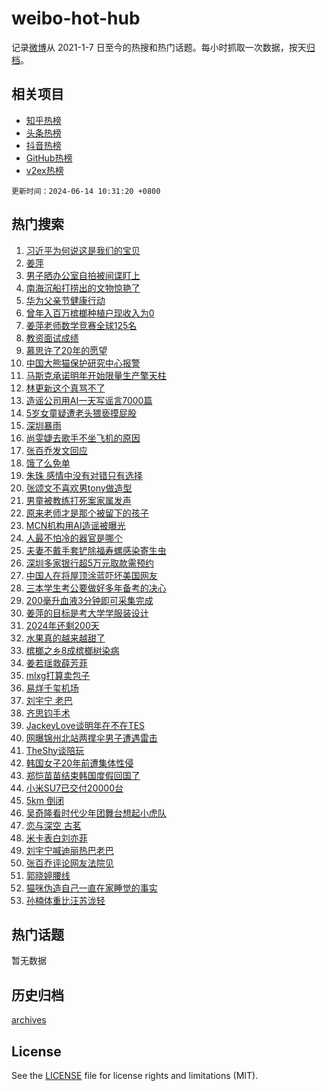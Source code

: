 # weibo-hot-hub

记录[微博](https://www.weibo.com)从 2021-1-7 日至今的热搜和热门话题。每小时抓取一次数据，按天[归档](archives)。

## 相关项目

- [知乎热榜](https://github.com/lonnyzhang423/zhihu-hot-hub)
- [头条热榜](https://github.com/lonnyzhang423/toutiao-hot-hub)
- [抖音热榜](https://github.com/lonnyzhang423/douyin-hot-hub)
- [GitHub热榜](https://github.com/lonnyzhang423/github-hot-hub)
- [v2ex热榜](https://github.com/lonnyzhang423/v2ex-hot-hub)


`更新时间：2024-06-14 10:31:20 +0800`

## 热门搜索

1. [习近平为何说这是我们的宝贝](https://m.weibo.cn/search?containerid=100103type%3D1%26t%3D10%26q%3D%23%E4%B9%A0%E8%BF%91%E5%B9%B3%E4%B8%BA%E4%BD%95%E8%AF%B4%E8%BF%99%E6%98%AF%E6%88%91%E4%BB%AC%E7%9A%84%E5%AE%9D%E8%B4%9D%23&stream_entry_id=51&isnewpage=1&extparam=seat%3D1%26filter_type%3Drealtimehot%26stream_entry_id%3D51%26c_type%3D51%26pos%3D0%26cate%3D10103%26q%3D%2523%25E4%25B9%25A0%25E8%25BF%2591%25E5%25B9%25B3%25E4%25B8%25BA%25E4%25BD%2595%25E8%25AF%25B4%25E8%25BF%2599%25E6%2598%25AF%25E6%2588%2591%25E4%25BB%25AC%25E7%259A%2584%25E5%25AE%259D%25E8%25B4%259D%2523%26dgr%3D0%26display_time%3D1718332279%26pre_seqid%3D1718332279511022816159)
1. [姜萍](https://m.weibo.cn/search?containerid=100103type%3D1%26t%3D10%26q%3D%E5%A7%9C%E8%90%8D&stream_entry_id=31&isnewpage=1&extparam=seat%3D1%26realpos%3D1%26lcate%3D5001%26c_type%3D31%26cate%3D5001%26q%3D%25E5%25A7%259C%25E8%2590%258D%26dgr%3D0%26stream_entry_id%3D31%26flag%3D16%26band_rank%3D1%26filter_type%3Drealtimehot%26pos%3D0%26display_time%3D1718332279%26pre_seqid%3D1718332279511022816159)
1. [男子晒办公室自拍被间谍盯上](https://m.weibo.cn/search?containerid=100103type%3D1%26t%3D10%26q%3D%23%E7%94%B7%E5%AD%90%E6%99%92%E5%8A%9E%E5%85%AC%E5%AE%A4%E8%87%AA%E6%8B%8D%E8%A2%AB%E9%97%B4%E8%B0%8D%E7%9B%AF%E4%B8%8A%23&stream_entry_id=31&isnewpage=1&extparam=seat%3D1%26realpos%3D2%26lcate%3D5001%26c_type%3D31%26cate%3D5001%26q%3D%2523%25E7%2594%25B7%25E5%25AD%2590%25E6%2599%2592%25E5%258A%259E%25E5%2585%25AC%25E5%25AE%25A4%25E8%2587%25AA%25E6%258B%258D%25E8%25A2%25AB%25E9%2597%25B4%25E8%25B0%258D%25E7%259B%25AF%25E4%25B8%258A%2523%26dgr%3D0%26stream_entry_id%3D31%26flag%3D2%26band_rank%3D2%26filter_type%3Drealtimehot%26pos%3D1%26display_time%3D1718332279%26pre_seqid%3D1718332279511022816159)
1. [南海沉船打捞出的文物惊艳了](https://m.weibo.cn/search?containerid=100103type%3D1%26t%3D10%26q%3D%23%E5%8D%97%E6%B5%B7%E6%B2%89%E8%88%B9%E6%89%93%E6%8D%9E%E5%87%BA%E7%9A%84%E6%96%87%E7%89%A9%E6%83%8A%E8%89%B3%E4%BA%86%23&stream_entry_id=31&isnewpage=1&extparam=seat%3D1%26realpos%3D3%26lcate%3D5001%26c_type%3D31%26cate%3D5001%26q%3D%2523%25E5%258D%2597%25E6%25B5%25B7%25E6%25B2%2589%25E8%2588%25B9%25E6%2589%2593%25E6%258D%259E%25E5%2587%25BA%25E7%259A%2584%25E6%2596%2587%25E7%2589%25A9%25E6%2583%258A%25E8%2589%25B3%25E4%25BA%2586%2523%26dgr%3D0%26stream_entry_id%3D31%26flag%3D0%26band_rank%3D3%26filter_type%3Drealtimehot%26pos%3D2%26display_time%3D1718332279%26pre_seqid%3D1718332279511022816159)
1. [华为父亲节健康行动](https://m.weibo.cn/search?containerid=100103type%3D1%26t%3D10%26q%3D%23%E5%8D%8E%E4%B8%BA%E7%88%B6%E4%BA%B2%E8%8A%82%E5%81%A5%E5%BA%B7%E8%A1%8C%E5%8A%A8%23&stream_entry_id=31&isnewpage=1&extparam=seat%3D1%26filter_type%3Drealtimehot%26lcate%3D5001%26c_type%3D31%26topic_ad%3D1%26cate%3D5001%26q%3D%2523%25E5%258D%258E%25E4%25B8%25BA%25E7%2588%25B6%25E4%25BA%25B2%25E8%258A%2582%25E5%2581%25A5%25E5%25BA%25B7%25E8%25A1%258C%25E5%258A%25A8%2523%26dgr%3D0%26is_ad_pos%3D1%26adid%3D241663%26band_rank%3D4%26stream_entry_id%3D31%26pos%3D3%26display_time%3D1718332279%26pre_seqid%3D1718332279511022816159)
1. [曾年入百万槟榔种植户现收入为0](https://m.weibo.cn/search?containerid=100103type%3D1%26t%3D10%26q%3D%23%E6%9B%BE%E5%B9%B4%E5%85%A5%E7%99%BE%E4%B8%87%E6%A7%9F%E6%A6%94%E7%A7%8D%E6%A4%8D%E6%88%B7%E7%8E%B0%E6%94%B6%E5%85%A5%E4%B8%BA0%23&stream_entry_id=31&isnewpage=1&extparam=seat%3D1%26realpos%3D4%26lcate%3D5001%26c_type%3D31%26cate%3D5001%26q%3D%2523%25E6%259B%25BE%25E5%25B9%25B4%25E5%2585%25A5%25E7%2599%25BE%25E4%25B8%2587%25E6%25A7%259F%25E6%25A6%2594%25E7%25A7%258D%25E6%25A4%258D%25E6%2588%25B7%25E7%258E%25B0%25E6%2594%25B6%25E5%2585%25A5%25E4%25B8%25BA0%2523%26dgr%3D0%26stream_entry_id%3D31%26flag%3D1%26band_rank%3D4%26filter_type%3Drealtimehot%26pos%3D4%26display_time%3D1718332279%26pre_seqid%3D1718332279511022816159)
1. [姜萍老师数学竞赛全球125名](https://m.weibo.cn/search?containerid=100103type%3D1%26t%3D10%26q%3D%23%E5%A7%9C%E8%90%8D%E8%80%81%E5%B8%88%E6%95%B0%E5%AD%A6%E7%AB%9E%E8%B5%9B%E5%85%A8%E7%90%83125%E5%90%8D%23&stream_entry_id=31&isnewpage=1&extparam=seat%3D1%26realpos%3D5%26lcate%3D5001%26c_type%3D31%26cate%3D5001%26q%3D%2523%25E5%25A7%259C%25E8%2590%258D%25E8%2580%2581%25E5%25B8%2588%25E6%2595%25B0%25E5%25AD%25A6%25E7%25AB%259E%25E8%25B5%259B%25E5%2585%25A8%25E7%2590%2583125%25E5%2590%258D%2523%26dgr%3D0%26stream_entry_id%3D31%26flag%3D1%26band_rank%3D5%26filter_type%3Drealtimehot%26pos%3D5%26display_time%3D1718332279%26pre_seqid%3D1718332279511022816159)
1. [教资面试成绩](https://m.weibo.cn/search?containerid=100103type%3D1%26t%3D10%26q%3D%E6%95%99%E8%B5%84%E9%9D%A2%E8%AF%95%E6%88%90%E7%BB%A9&stream_entry_id=31&isnewpage=1&extparam=seat%3D1%26realpos%3D6%26lcate%3D5001%26c_type%3D31%26cate%3D5001%26q%3D%25E6%2595%2599%25E8%25B5%2584%25E9%259D%25A2%25E8%25AF%2595%25E6%2588%2590%25E7%25BB%25A9%26dgr%3D0%26stream_entry_id%3D31%26flag%3D1%26band_rank%3D6%26filter_type%3Drealtimehot%26pos%3D6%26display_time%3D1718332279%26pre_seqid%3D1718332279511022816159)
1. [慕思许了20年的愿望](https://m.weibo.cn/search?containerid=100103type%3D1%26t%3D10%26q%3D%23%E6%85%95%E6%80%9D%E8%AE%B8%E4%BA%8620%E5%B9%B4%E7%9A%84%E6%84%BF%E6%9C%9B%23&stream_entry_id=31&isnewpage=1&extparam=seat%3D1%26filter_type%3Drealtimehot%26lcate%3D5001%26c_type%3D31%26topic_ad%3D1%26cate%3D5001%26q%3D%2523%25E6%2585%2595%25E6%2580%259D%25E8%25AE%25B8%25E4%25BA%258620%25E5%25B9%25B4%25E7%259A%2584%25E6%2584%25BF%25E6%259C%259B%2523%26dgr%3D0%26is_ad_pos%3D1%26adid%3D241517%26band_rank%3D7%26stream_entry_id%3D31%26pos%3D7%26display_time%3D1718332279%26pre_seqid%3D1718332279511022816159)
1. [中国大熊猫保护研究中心报警](https://m.weibo.cn/search?containerid=100103type%3D1%26t%3D10%26q%3D%23%E4%B8%AD%E5%9B%BD%E5%A4%A7%E7%86%8A%E7%8C%AB%E4%BF%9D%E6%8A%A4%E7%A0%94%E7%A9%B6%E4%B8%AD%E5%BF%83%E6%8A%A5%E8%AD%A6%23&stream_entry_id=31&isnewpage=1&extparam=seat%3D1%26realpos%3D7%26lcate%3D5001%26c_type%3D31%26cate%3D5001%26q%3D%2523%25E4%25B8%25AD%25E5%259B%25BD%25E5%25A4%25A7%25E7%2586%258A%25E7%258C%25AB%25E4%25BF%259D%25E6%258A%25A4%25E7%25A0%2594%25E7%25A9%25B6%25E4%25B8%25AD%25E5%25BF%2583%25E6%258A%25A5%25E8%25AD%25A6%2523%26dgr%3D0%26stream_entry_id%3D31%26flag%3D1%26band_rank%3D7%26filter_type%3Drealtimehot%26pos%3D8%26display_time%3D1718332279%26pre_seqid%3D1718332279511022816159)
1. [马斯克承诺明年开始限量生产擎天柱](https://m.weibo.cn/search?containerid=100103type%3D1%26t%3D10%26q%3D%23%E9%A9%AC%E6%96%AF%E5%85%8B%E6%89%BF%E8%AF%BA%E6%98%8E%E5%B9%B4%E5%BC%80%E5%A7%8B%E9%99%90%E9%87%8F%E7%94%9F%E4%BA%A7%E6%93%8E%E5%A4%A9%E6%9F%B1%23&stream_entry_id=31&isnewpage=1&extparam=seat%3D1%26realpos%3D8%26lcate%3D5001%26c_type%3D31%26cate%3D5001%26q%3D%2523%25E9%25A9%25AC%25E6%2596%25AF%25E5%2585%258B%25E6%2589%25BF%25E8%25AF%25BA%25E6%2598%258E%25E5%25B9%25B4%25E5%25BC%2580%25E5%25A7%258B%25E9%2599%2590%25E9%2587%258F%25E7%2594%259F%25E4%25BA%25A7%25E6%2593%258E%25E5%25A4%25A9%25E6%259F%25B1%2523%26dgr%3D0%26stream_entry_id%3D31%26flag%3D0%26band_rank%3D8%26filter_type%3Drealtimehot%26pos%3D9%26display_time%3D1718332279%26pre_seqid%3D1718332279511022816159)
1. [林更新这个真骂不了](https://m.weibo.cn/search?containerid=100103type%3D1%26t%3D10%26q%3D%23%E6%9E%97%E6%9B%B4%E6%96%B0%E8%BF%99%E4%B8%AA%E7%9C%9F%E9%AA%82%E4%B8%8D%E4%BA%86%23&stream_entry_id=31&isnewpage=1&extparam=seat%3D1%26realpos%3D9%26lcate%3D5001%26c_type%3D31%26cate%3D5001%26q%3D%2523%25E6%259E%2597%25E6%259B%25B4%25E6%2596%25B0%25E8%25BF%2599%25E4%25B8%25AA%25E7%259C%259F%25E9%25AA%2582%25E4%25B8%258D%25E4%25BA%2586%2523%26dgr%3D0%26stream_entry_id%3D31%26flag%3D2%26band_rank%3D9%26filter_type%3Drealtimehot%26pos%3D10%26display_time%3D1718332279%26pre_seqid%3D1718332279511022816159)
1. [造谣公司用AI一天写谣言7000篇](https://m.weibo.cn/search?containerid=100103type%3D1%26t%3D10%26q%3D%23%E9%80%A0%E8%B0%A3%E5%85%AC%E5%8F%B8%E7%94%A8AI%E4%B8%80%E5%A4%A9%E5%86%99%E8%B0%A3%E8%A8%807000%E7%AF%87%23&stream_entry_id=31&isnewpage=1&extparam=seat%3D1%26realpos%3D10%26lcate%3D5001%26c_type%3D31%26cate%3D5001%26q%3D%2523%25E9%2580%25A0%25E8%25B0%25A3%25E5%2585%25AC%25E5%258F%25B8%25E7%2594%25A8AI%25E4%25B8%2580%25E5%25A4%25A9%25E5%2586%2599%25E8%25B0%25A3%25E8%25A8%25807000%25E7%25AF%2587%2523%26dgr%3D0%26stream_entry_id%3D31%26flag%3D1%26band_rank%3D10%26filter_type%3Drealtimehot%26pos%3D11%26display_time%3D1718332279%26pre_seqid%3D1718332279511022816159)
1. [5岁女童疑遭老头猥亵摸屁股](https://m.weibo.cn/search?containerid=100103type%3D1%26t%3D10%26q%3D%235%E5%B2%81%E5%A5%B3%E7%AB%A5%E7%96%91%E9%81%AD%E8%80%81%E5%A4%B4%E7%8C%A5%E4%BA%B5%E6%91%B8%E5%B1%81%E8%82%A1%23&stream_entry_id=31&isnewpage=1&extparam=seat%3D1%26realpos%3D11%26lcate%3D5001%26c_type%3D31%26cate%3D5001%26q%3D%25235%25E5%25B2%2581%25E5%25A5%25B3%25E7%25AB%25A5%25E7%2596%2591%25E9%2581%25AD%25E8%2580%2581%25E5%25A4%25B4%25E7%258C%25A5%25E4%25BA%25B5%25E6%2591%25B8%25E5%25B1%2581%25E8%2582%25A1%2523%26dgr%3D0%26stream_entry_id%3D31%26flag%3D1%26band_rank%3D11%26filter_type%3Drealtimehot%26pos%3D12%26display_time%3D1718332279%26pre_seqid%3D1718332279511022816159)
1. [深圳暴雨](https://m.weibo.cn/search?containerid=100103type%3D1%26t%3D10%26q%3D%23%E6%B7%B1%E5%9C%B3%E6%9A%B4%E9%9B%A8%23&stream_entry_id=31&isnewpage=1&extparam=seat%3D1%26realpos%3D12%26lcate%3D5001%26c_type%3D31%26cate%3D5001%26q%3D%2523%25E6%25B7%25B1%25E5%259C%25B3%25E6%259A%25B4%25E9%259B%25A8%2523%26dgr%3D0%26stream_entry_id%3D31%26flag%3D1%26band_rank%3D12%26filter_type%3Drealtimehot%26pos%3D13%26display_time%3D1718332279%26pre_seqid%3D1718332279511022816159)
1. [尚雯婕去歌手不坐飞机的原因](https://m.weibo.cn/search?containerid=100103type%3D1%26t%3D10%26q%3D%23%E5%B0%9A%E9%9B%AF%E5%A9%95%E5%8E%BB%E6%AD%8C%E6%89%8B%E4%B8%8D%E5%9D%90%E9%A3%9E%E6%9C%BA%E7%9A%84%E5%8E%9F%E5%9B%A0%23&stream_entry_id=31&isnewpage=1&extparam=seat%3D1%26realpos%3D13%26lcate%3D5001%26c_type%3D31%26cate%3D5001%26q%3D%2523%25E5%25B0%259A%25E9%259B%25AF%25E5%25A9%2595%25E5%258E%25BB%25E6%25AD%258C%25E6%2589%258B%25E4%25B8%258D%25E5%259D%2590%25E9%25A3%259E%25E6%259C%25BA%25E7%259A%2584%25E5%258E%259F%25E5%259B%25A0%2523%26dgr%3D0%26stream_entry_id%3D31%26flag%3D2%26band_rank%3D13%26filter_type%3Drealtimehot%26pos%3D14%26display_time%3D1718332279%26pre_seqid%3D1718332279511022816159)
1. [张百乔发文回应](https://m.weibo.cn/search?containerid=100103type%3D1%26t%3D10%26q%3D%23%E5%BC%A0%E7%99%BE%E4%B9%94%E5%8F%91%E6%96%87%E5%9B%9E%E5%BA%94%23&stream_entry_id=31&isnewpage=1&extparam=seat%3D1%26realpos%3D14%26lcate%3D5001%26c_type%3D31%26cate%3D5001%26q%3D%2523%25E5%25BC%25A0%25E7%2599%25BE%25E4%25B9%2594%25E5%258F%2591%25E6%2596%2587%25E5%259B%259E%25E5%25BA%2594%2523%26dgr%3D0%26stream_entry_id%3D31%26flag%3D1%26band_rank%3D14%26filter_type%3Drealtimehot%26pos%3D15%26display_time%3D1718332279%26pre_seqid%3D1718332279511022816159)
1. [饿了么免单](https://m.weibo.cn/search?containerid=100103type%3D1%26t%3D10%26q%3D%E9%A5%BF%E4%BA%86%E4%B9%88%E5%85%8D%E5%8D%95&stream_entry_id=31&isnewpage=1&extparam=seat%3D1%26realpos%3D15%26lcate%3D5001%26c_type%3D31%26cate%3D5001%26q%3D%25E9%25A5%25BF%25E4%25BA%2586%25E4%25B9%2588%25E5%2585%258D%25E5%258D%2595%26dgr%3D0%26stream_entry_id%3D31%26flag%3D1%26band_rank%3D15%26filter_type%3Drealtimehot%26pos%3D16%26display_time%3D1718332279%26pre_seqid%3D1718332279511022816159)
1. [朱珠 感情中没有对错只有选择](https://m.weibo.cn/search?containerid=100103type%3D1%26t%3D10%26q%3D%E6%9C%B1%E7%8F%A0+%E6%84%9F%E6%83%85%E4%B8%AD%E6%B2%A1%E6%9C%89%E5%AF%B9%E9%94%99%E5%8F%AA%E6%9C%89%E9%80%89%E6%8B%A9&stream_entry_id=31&isnewpage=1&extparam=seat%3D1%26realpos%3D16%26lcate%3D5001%26c_type%3D31%26cate%3D5001%26q%3D%25E6%259C%25B1%25E7%258F%25A0%2520%25E6%2584%259F%25E6%2583%2585%25E4%25B8%25AD%25E6%25B2%25A1%25E6%259C%2589%25E5%25AF%25B9%25E9%2594%2599%25E5%258F%25AA%25E6%259C%2589%25E9%2580%2589%25E6%258B%25A9%26dgr%3D0%26stream_entry_id%3D31%26flag%3D1%26band_rank%3D16%26filter_type%3Drealtimehot%26pos%3D17%26display_time%3D1718332279%26pre_seqid%3D1718332279511022816159)
1. [张颂文不喜欢男tony做造型](https://m.weibo.cn/search?containerid=100103type%3D1%26t%3D10%26q%3D%E5%BC%A0%E9%A2%82%E6%96%87%E4%B8%8D%E5%96%9C%E6%AC%A2%E7%94%B7tony%E5%81%9A%E9%80%A0%E5%9E%8B&stream_entry_id=31&isnewpage=1&extparam=seat%3D1%26realpos%3D17%26lcate%3D5001%26c_type%3D31%26cate%3D5001%26q%3D%25E5%25BC%25A0%25E9%25A2%2582%25E6%2596%2587%25E4%25B8%258D%25E5%2596%259C%25E6%25AC%25A2%25E7%2594%25B7tony%25E5%2581%259A%25E9%2580%25A0%25E5%259E%258B%26dgr%3D0%26stream_entry_id%3D31%26flag%3D1%26band_rank%3D17%26filter_type%3Drealtimehot%26pos%3D18%26display_time%3D1718332279%26pre_seqid%3D1718332279511022816159)
1. [男童被教练打死案家属发声](https://m.weibo.cn/search?containerid=100103type%3D1%26t%3D10%26q%3D%23%E7%94%B7%E7%AB%A5%E8%A2%AB%E6%95%99%E7%BB%83%E6%89%93%E6%AD%BB%E6%A1%88%E5%AE%B6%E5%B1%9E%E5%8F%91%E5%A3%B0%23&stream_entry_id=31&isnewpage=1&extparam=seat%3D1%26realpos%3D18%26lcate%3D5001%26c_type%3D31%26cate%3D5001%26q%3D%2523%25E7%2594%25B7%25E7%25AB%25A5%25E8%25A2%25AB%25E6%2595%2599%25E7%25BB%2583%25E6%2589%2593%25E6%25AD%25BB%25E6%25A1%2588%25E5%25AE%25B6%25E5%25B1%259E%25E5%258F%2591%25E5%25A3%25B0%2523%26dgr%3D0%26stream_entry_id%3D31%26flag%3D0%26band_rank%3D18%26filter_type%3Drealtimehot%26pos%3D19%26display_time%3D1718332279%26pre_seqid%3D1718332279511022816159)
1. [原来老师才是那个被留下的孩子](https://m.weibo.cn/search?containerid=100103type%3D1%26t%3D10%26q%3D%23%E5%8E%9F%E6%9D%A5%E8%80%81%E5%B8%88%E6%89%8D%E6%98%AF%E9%82%A3%E4%B8%AA%E8%A2%AB%E7%95%99%E4%B8%8B%E7%9A%84%E5%AD%A9%E5%AD%90%23&stream_entry_id=31&isnewpage=1&extparam=seat%3D1%26realpos%3D19%26lcate%3D5001%26c_type%3D31%26cate%3D5001%26q%3D%2523%25E5%258E%259F%25E6%259D%25A5%25E8%2580%2581%25E5%25B8%2588%25E6%2589%258D%25E6%2598%25AF%25E9%2582%25A3%25E4%25B8%25AA%25E8%25A2%25AB%25E7%2595%2599%25E4%25B8%258B%25E7%259A%2584%25E5%25AD%25A9%25E5%25AD%2590%2523%26dgr%3D0%26stream_entry_id%3D31%26flag%3D32768%26band_rank%3D19%26filter_type%3Drealtimehot%26pos%3D20%26display_time%3D1718332279%26pre_seqid%3D1718332279511022816159)
1. [MCN机构用AI造谣被曝光](https://m.weibo.cn/search?containerid=100103type%3D1%26t%3D10%26q%3D%23MCN%E6%9C%BA%E6%9E%84%E7%94%A8AI%E9%80%A0%E8%B0%A3%E8%A2%AB%E6%9B%9D%E5%85%89%23&stream_entry_id=31&isnewpage=1&extparam=seat%3D1%26realpos%3D20%26lcate%3D5001%26c_type%3D31%26cate%3D5001%26q%3D%2523MCN%25E6%259C%25BA%25E6%259E%2584%25E7%2594%25A8AI%25E9%2580%25A0%25E8%25B0%25A3%25E8%25A2%25AB%25E6%259B%259D%25E5%2585%2589%2523%26dgr%3D0%26stream_entry_id%3D31%26flag%3D1%26band_rank%3D20%26filter_type%3Drealtimehot%26pos%3D21%26display_time%3D1718332279%26pre_seqid%3D1718332279511022816159)
1. [人最不怕冷的器官是哪个](https://m.weibo.cn/search?containerid=100103type%3D1%26t%3D10%26q%3D%23%E4%BA%BA%E6%9C%80%E4%B8%8D%E6%80%95%E5%86%B7%E7%9A%84%E5%99%A8%E5%AE%98%E6%98%AF%E5%93%AA%E4%B8%AA%23&stream_entry_id=31&isnewpage=1&extparam=seat%3D1%26realpos%3D21%26lcate%3D5001%26c_type%3D31%26cate%3D5001%26q%3D%2523%25E4%25BA%25BA%25E6%259C%2580%25E4%25B8%258D%25E6%2580%2595%25E5%2586%25B7%25E7%259A%2584%25E5%2599%25A8%25E5%25AE%2598%25E6%2598%25AF%25E5%2593%25AA%25E4%25B8%25AA%2523%26dgr%3D0%26stream_entry_id%3D31%26flag%3D1%26band_rank%3D21%26filter_type%3Drealtimehot%26pos%3D22%26display_time%3D1718332279%26pre_seqid%3D1718332279511022816159)
1. [夫妻不戴手套铲除福寿螺感染寄生虫](https://m.weibo.cn/search?containerid=100103type%3D1%26t%3D10%26q%3D%23%E5%A4%AB%E5%A6%BB%E4%B8%8D%E6%88%B4%E6%89%8B%E5%A5%97%E9%93%B2%E9%99%A4%E7%A6%8F%E5%AF%BF%E8%9E%BA%E6%84%9F%E6%9F%93%E5%AF%84%E7%94%9F%E8%99%AB%23&stream_entry_id=31&isnewpage=1&extparam=seat%3D1%26realpos%3D22%26lcate%3D5001%26c_type%3D31%26cate%3D5001%26q%3D%2523%25E5%25A4%25AB%25E5%25A6%25BB%25E4%25B8%258D%25E6%2588%25B4%25E6%2589%258B%25E5%25A5%2597%25E9%2593%25B2%25E9%2599%25A4%25E7%25A6%258F%25E5%25AF%25BF%25E8%259E%25BA%25E6%2584%259F%25E6%259F%2593%25E5%25AF%2584%25E7%2594%259F%25E8%2599%25AB%2523%26dgr%3D0%26stream_entry_id%3D31%26flag%3D0%26band_rank%3D22%26filter_type%3Drealtimehot%26pos%3D23%26display_time%3D1718332279%26pre_seqid%3D1718332279511022816159)
1. [深圳多家银行超5万元取款需预约](https://m.weibo.cn/search?containerid=100103type%3D1%26t%3D10%26q%3D%23%E6%B7%B1%E5%9C%B3%E5%A4%9A%E5%AE%B6%E9%93%B6%E8%A1%8C%E8%B6%855%E4%B8%87%E5%85%83%E5%8F%96%E6%AC%BE%E9%9C%80%E9%A2%84%E7%BA%A6%23&stream_entry_id=31&isnewpage=1&extparam=seat%3D1%26realpos%3D23%26lcate%3D5001%26c_type%3D31%26cate%3D5001%26q%3D%2523%25E6%25B7%25B1%25E5%259C%25B3%25E5%25A4%259A%25E5%25AE%25B6%25E9%2593%25B6%25E8%25A1%258C%25E8%25B6%25855%25E4%25B8%2587%25E5%2585%2583%25E5%258F%2596%25E6%25AC%25BE%25E9%259C%2580%25E9%25A2%2584%25E7%25BA%25A6%2523%26dgr%3D0%26stream_entry_id%3D31%26flag%3D0%26band_rank%3D23%26filter_type%3Drealtimehot%26pos%3D24%26display_time%3D1718332279%26pre_seqid%3D1718332279511022816159)
1. [中国人在将屋顶涂蓝吓坏美国网友](https://m.weibo.cn/search?containerid=100103type%3D1%26t%3D10%26q%3D%23%E4%B8%AD%E5%9B%BD%E4%BA%BA%E5%9C%A8%E5%B0%86%E5%B1%8B%E9%A1%B6%E6%B6%82%E8%93%9D%E5%90%93%E5%9D%8F%E7%BE%8E%E5%9B%BD%E7%BD%91%E5%8F%8B%23&stream_entry_id=31&isnewpage=1&extparam=seat%3D1%26realpos%3D24%26lcate%3D5001%26c_type%3D31%26cate%3D5001%26q%3D%2523%25E4%25B8%25AD%25E5%259B%25BD%25E4%25BA%25BA%25E5%259C%25A8%25E5%25B0%2586%25E5%25B1%258B%25E9%25A1%25B6%25E6%25B6%2582%25E8%2593%259D%25E5%2590%2593%25E5%259D%258F%25E7%25BE%258E%25E5%259B%25BD%25E7%25BD%2591%25E5%258F%258B%2523%26dgr%3D0%26stream_entry_id%3D31%26flag%3D0%26band_rank%3D24%26filter_type%3Drealtimehot%26pos%3D25%26display_time%3D1718332279%26pre_seqid%3D1718332279511022816159)
1. [三本学生考公要做好多年备考的决心](https://m.weibo.cn/search?containerid=100103type%3D1%26t%3D10%26q%3D%23%E4%B8%89%E6%9C%AC%E5%AD%A6%E7%94%9F%E8%80%83%E5%85%AC%E8%A6%81%E5%81%9A%E5%A5%BD%E5%A4%9A%E5%B9%B4%E5%A4%87%E8%80%83%E7%9A%84%E5%86%B3%E5%BF%83%23&stream_entry_id=31&isnewpage=1&extparam=seat%3D1%26realpos%3D25%26lcate%3D5001%26c_type%3D31%26cate%3D5001%26q%3D%2523%25E4%25B8%2589%25E6%259C%25AC%25E5%25AD%25A6%25E7%2594%259F%25E8%2580%2583%25E5%2585%25AC%25E8%25A6%2581%25E5%2581%259A%25E5%25A5%25BD%25E5%25A4%259A%25E5%25B9%25B4%25E5%25A4%2587%25E8%2580%2583%25E7%259A%2584%25E5%2586%25B3%25E5%25BF%2583%2523%26dgr%3D0%26stream_entry_id%3D31%26flag%3D0%26band_rank%3D25%26filter_type%3Drealtimehot%26pos%3D26%26display_time%3D1718332279%26pre_seqid%3D1718332279511022816159)
1. [200毫升血液3分钟即可采集完成](https://m.weibo.cn/search?containerid=100103type%3D1%26t%3D10%26q%3D%23200%E6%AF%AB%E5%8D%87%E8%A1%80%E6%B6%B23%E5%88%86%E9%92%9F%E5%8D%B3%E5%8F%AF%E9%87%87%E9%9B%86%E5%AE%8C%E6%88%90%23&stream_entry_id=31&isnewpage=1&extparam=seat%3D1%26realpos%3D26%26lcate%3D5001%26c_type%3D31%26cate%3D5001%26q%3D%2523200%25E6%25AF%25AB%25E5%258D%2587%25E8%25A1%2580%25E6%25B6%25B23%25E5%2588%2586%25E9%2592%259F%25E5%258D%25B3%25E5%258F%25AF%25E9%2587%2587%25E9%259B%2586%25E5%25AE%258C%25E6%2588%2590%2523%26dgr%3D0%26stream_entry_id%3D31%26flag%3D32768%26band_rank%3D26%26filter_type%3Drealtimehot%26pos%3D27%26display_time%3D1718332279%26pre_seqid%3D1718332279511022816159)
1. [姜萍的目标是考大学学服装设计](https://m.weibo.cn/search?containerid=100103type%3D1%26t%3D10%26q%3D%23%E5%A7%9C%E8%90%8D%E7%9A%84%E7%9B%AE%E6%A0%87%E6%98%AF%E8%80%83%E5%A4%A7%E5%AD%A6%E5%AD%A6%E6%9C%8D%E8%A3%85%E8%AE%BE%E8%AE%A1%23&stream_entry_id=31&isnewpage=1&extparam=seat%3D1%26realpos%3D27%26lcate%3D5001%26c_type%3D31%26cate%3D5001%26q%3D%2523%25E5%25A7%259C%25E8%2590%258D%25E7%259A%2584%25E7%259B%25AE%25E6%25A0%2587%25E6%2598%25AF%25E8%2580%2583%25E5%25A4%25A7%25E5%25AD%25A6%25E5%25AD%25A6%25E6%259C%258D%25E8%25A3%2585%25E8%25AE%25BE%25E8%25AE%25A1%2523%26dgr%3D0%26stream_entry_id%3D31%26flag%3D1%26band_rank%3D27%26filter_type%3Drealtimehot%26pos%3D28%26display_time%3D1718332279%26pre_seqid%3D1718332279511022816159)
1. [2024年还剩200天](https://m.weibo.cn/search?containerid=100103type%3D1%26t%3D10%26q%3D%232024%E5%B9%B4%E8%BF%98%E5%89%A9200%E5%A4%A9%23&stream_entry_id=31&isnewpage=1&extparam=seat%3D1%26realpos%3D28%26lcate%3D5001%26c_type%3D31%26cate%3D5001%26q%3D%25232024%25E5%25B9%25B4%25E8%25BF%2598%25E5%2589%25A9200%25E5%25A4%25A9%2523%26dgr%3D0%26stream_entry_id%3D31%26flag%3D0%26band_rank%3D28%26filter_type%3Drealtimehot%26pos%3D29%26display_time%3D1718332279%26pre_seqid%3D1718332279511022816159)
1. [水果真的越来越甜了](https://m.weibo.cn/search?containerid=100103type%3D1%26t%3D10%26q%3D%23%E6%B0%B4%E6%9E%9C%E7%9C%9F%E7%9A%84%E8%B6%8A%E6%9D%A5%E8%B6%8A%E7%94%9C%E4%BA%86%23&stream_entry_id=31&isnewpage=1&extparam=seat%3D1%26realpos%3D29%26lcate%3D5001%26c_type%3D31%26cate%3D5001%26q%3D%2523%25E6%25B0%25B4%25E6%259E%259C%25E7%259C%259F%25E7%259A%2584%25E8%25B6%258A%25E6%259D%25A5%25E8%25B6%258A%25E7%2594%259C%25E4%25BA%2586%2523%26dgr%3D0%26stream_entry_id%3D31%26flag%3D1%26band_rank%3D29%26filter_type%3Drealtimehot%26pos%3D30%26display_time%3D1718332279%26pre_seqid%3D1718332279511022816159)
1. [槟榔之乡8成槟榔树染病](https://m.weibo.cn/search?containerid=100103type%3D1%26t%3D10%26q%3D%23%E6%A7%9F%E6%A6%94%E4%B9%8B%E4%B9%A18%E6%88%90%E6%A7%9F%E6%A6%94%E6%A0%91%E6%9F%93%E7%97%85%23&stream_entry_id=31&isnewpage=1&extparam=seat%3D1%26realpos%3D30%26lcate%3D5001%26c_type%3D31%26cate%3D5001%26q%3D%2523%25E6%25A7%259F%25E6%25A6%2594%25E4%25B9%258B%25E4%25B9%25A18%25E6%2588%2590%25E6%25A7%259F%25E6%25A6%2594%25E6%25A0%2591%25E6%259F%2593%25E7%2597%2585%2523%26dgr%3D0%26stream_entry_id%3D31%26flag%3D1%26band_rank%3D30%26filter_type%3Drealtimehot%26pos%3D31%26display_time%3D1718332279%26pre_seqid%3D1718332279511022816159)
1. [姜若瑶救薛芳菲](https://m.weibo.cn/search?containerid=100103type%3D1%26t%3D10%26q%3D%23%E5%A7%9C%E8%8B%A5%E7%91%B6%E6%95%91%E8%96%9B%E8%8A%B3%E8%8F%B2%23&stream_entry_id=31&isnewpage=1&extparam=seat%3D1%26realpos%3D31%26lcate%3D5001%26c_type%3D31%26cate%3D5001%26q%3D%2523%25E5%25A7%259C%25E8%258B%25A5%25E7%2591%25B6%25E6%2595%2591%25E8%2596%259B%25E8%258A%25B3%25E8%258F%25B2%2523%26dgr%3D0%26stream_entry_id%3D31%26flag%3D0%26band_rank%3D31%26filter_type%3Drealtimehot%26pos%3D32%26display_time%3D1718332279%26pre_seqid%3D1718332279511022816159)
1. [mlxg打算卖包子](https://m.weibo.cn/search?containerid=100103type%3D1%26t%3D10%26q%3D%23mlxg%E6%89%93%E7%AE%97%E5%8D%96%E5%8C%85%E5%AD%90%23&stream_entry_id=31&isnewpage=1&extparam=seat%3D1%26realpos%3D32%26lcate%3D5001%26c_type%3D31%26cate%3D5001%26q%3D%2523mlxg%25E6%2589%2593%25E7%25AE%2597%25E5%258D%2596%25E5%258C%2585%25E5%25AD%2590%2523%26dgr%3D0%26stream_entry_id%3D31%26flag%3D1%26band_rank%3D32%26filter_type%3Drealtimehot%26pos%3D33%26display_time%3D1718332279%26pre_seqid%3D1718332279511022816159)
1. [易烊千玺机场](https://m.weibo.cn/search?containerid=100103type%3D1%26t%3D10%26q%3D%E6%98%93%E7%83%8A%E5%8D%83%E7%8E%BA%E6%9C%BA%E5%9C%BA&stream_entry_id=31&isnewpage=1&extparam=seat%3D1%26realpos%3D33%26lcate%3D5001%26c_type%3D31%26cate%3D5001%26q%3D%25E6%2598%2593%25E7%2583%258A%25E5%258D%2583%25E7%258E%25BA%25E6%259C%25BA%25E5%259C%25BA%26dgr%3D0%26stream_entry_id%3D31%26flag%3D0%26band_rank%3D33%26filter_type%3Drealtimehot%26pos%3D34%26display_time%3D1718332279%26pre_seqid%3D1718332279511022816159)
1. [刘宇宁 老巴](https://m.weibo.cn/search?containerid=100103type%3D1%26t%3D10%26q%3D%E5%88%98%E5%AE%87%E5%AE%81+%E8%80%81%E5%B7%B4&stream_entry_id=31&isnewpage=1&extparam=seat%3D1%26realpos%3D34%26lcate%3D5001%26c_type%3D31%26cate%3D5001%26q%3D%25E5%2588%2598%25E5%25AE%2587%25E5%25AE%2581%2520%25E8%2580%2581%25E5%25B7%25B4%26dgr%3D0%26stream_entry_id%3D31%26flag%3D0%26band_rank%3D34%26filter_type%3Drealtimehot%26pos%3D35%26display_time%3D1718332279%26pre_seqid%3D1718332279511022816159)
1. [齐思钧手术](https://m.weibo.cn/search?containerid=100103type%3D1%26t%3D10%26q%3D%E9%BD%90%E6%80%9D%E9%92%A7%E6%89%8B%E6%9C%AF&stream_entry_id=31&isnewpage=1&extparam=seat%3D1%26realpos%3D35%26lcate%3D5001%26c_type%3D31%26cate%3D5001%26q%3D%25E9%25BD%2590%25E6%2580%259D%25E9%2592%25A7%25E6%2589%258B%25E6%259C%25AF%26dgr%3D0%26stream_entry_id%3D31%26flag%3D0%26band_rank%3D35%26filter_type%3Drealtimehot%26pos%3D36%26display_time%3D1718332279%26pre_seqid%3D1718332279511022816159)
1. [JackeyLove谈明年在不在TES](https://m.weibo.cn/search?containerid=100103type%3D1%26t%3D10%26q%3D%23JackeyLove%E8%B0%88%E6%98%8E%E5%B9%B4%E5%9C%A8%E4%B8%8D%E5%9C%A8TES%23&stream_entry_id=31&isnewpage=1&extparam=seat%3D1%26realpos%3D36%26lcate%3D5001%26c_type%3D31%26cate%3D5001%26q%3D%2523JackeyLove%25E8%25B0%2588%25E6%2598%258E%25E5%25B9%25B4%25E5%259C%25A8%25E4%25B8%258D%25E5%259C%25A8TES%2523%26dgr%3D0%26stream_entry_id%3D31%26flag%3D1%26band_rank%3D36%26filter_type%3Drealtimehot%26pos%3D37%26display_time%3D1718332279%26pre_seqid%3D1718332279511022816159)
1. [网曝锦州北站两撑伞男子遭遇雷击](https://m.weibo.cn/search?containerid=100103type%3D1%26t%3D10%26q%3D%23%E7%BD%91%E6%9B%9D%E9%94%A6%E5%B7%9E%E5%8C%97%E7%AB%99%E4%B8%A4%E6%92%91%E4%BC%9E%E7%94%B7%E5%AD%90%E9%81%AD%E9%81%87%E9%9B%B7%E5%87%BB%23&stream_entry_id=31&isnewpage=1&extparam=seat%3D1%26realpos%3D37%26lcate%3D5001%26c_type%3D31%26cate%3D5001%26q%3D%2523%25E7%25BD%2591%25E6%259B%259D%25E9%2594%25A6%25E5%25B7%259E%25E5%258C%2597%25E7%25AB%2599%25E4%25B8%25A4%25E6%2592%2591%25E4%25BC%259E%25E7%2594%25B7%25E5%25AD%2590%25E9%2581%25AD%25E9%2581%2587%25E9%259B%25B7%25E5%2587%25BB%2523%26dgr%3D0%26stream_entry_id%3D31%26flag%3D1%26band_rank%3D37%26filter_type%3Drealtimehot%26pos%3D38%26display_time%3D1718332279%26pre_seqid%3D1718332279511022816159)
1. [TheShy谈陪玩](https://m.weibo.cn/search?containerid=100103type%3D1%26t%3D10%26q%3D%23TheShy%E8%B0%88%E9%99%AA%E7%8E%A9%23&stream_entry_id=31&isnewpage=1&extparam=seat%3D1%26realpos%3D38%26lcate%3D5001%26c_type%3D31%26cate%3D5001%26q%3D%2523TheShy%25E8%25B0%2588%25E9%2599%25AA%25E7%258E%25A9%2523%26dgr%3D0%26stream_entry_id%3D31%26flag%3D1%26band_rank%3D38%26filter_type%3Drealtimehot%26pos%3D39%26display_time%3D1718332279%26pre_seqid%3D1718332279511022816159)
1. [韩国女子20年前遭集体性侵](https://m.weibo.cn/search?containerid=100103type%3D1%26t%3D10%26q%3D%23%E9%9F%A9%E5%9B%BD%E5%A5%B3%E5%AD%9020%E5%B9%B4%E5%89%8D%E9%81%AD%E9%9B%86%E4%BD%93%E6%80%A7%E4%BE%B5%23&stream_entry_id=31&isnewpage=1&extparam=seat%3D1%26realpos%3D39%26lcate%3D5001%26c_type%3D31%26cate%3D5001%26q%3D%2523%25E9%259F%25A9%25E5%259B%25BD%25E5%25A5%25B3%25E5%25AD%259020%25E5%25B9%25B4%25E5%2589%258D%25E9%2581%25AD%25E9%259B%2586%25E4%25BD%2593%25E6%2580%25A7%25E4%25BE%25B5%2523%26dgr%3D0%26stream_entry_id%3D31%26flag%3D0%26band_rank%3D39%26filter_type%3Drealtimehot%26pos%3D40%26display_time%3D1718332279%26pre_seqid%3D1718332279511022816159)
1. [郑恺苗苗结束韩国度假回国了](https://m.weibo.cn/search?containerid=100103type%3D1%26t%3D10%26q%3D%23%E9%83%91%E6%81%BA%E8%8B%97%E8%8B%97%E7%BB%93%E6%9D%9F%E9%9F%A9%E5%9B%BD%E5%BA%A6%E5%81%87%E5%9B%9E%E5%9B%BD%E4%BA%86%23&stream_entry_id=31&isnewpage=1&extparam=seat%3D1%26realpos%3D40%26lcate%3D5001%26c_type%3D31%26cate%3D5001%26q%3D%2523%25E9%2583%2591%25E6%2581%25BA%25E8%258B%2597%25E8%258B%2597%25E7%25BB%2593%25E6%259D%259F%25E9%259F%25A9%25E5%259B%25BD%25E5%25BA%25A6%25E5%2581%2587%25E5%259B%259E%25E5%259B%25BD%25E4%25BA%2586%2523%26dgr%3D0%26stream_entry_id%3D31%26flag%3D0%26band_rank%3D40%26filter_type%3Drealtimehot%26pos%3D41%26display_time%3D1718332279%26pre_seqid%3D1718332279511022816159)
1. [小米SU7已交付20000台](https://m.weibo.cn/search?containerid=100103type%3D1%26t%3D10%26q%3D%23%E5%B0%8F%E7%B1%B3SU7%E5%B7%B2%E4%BA%A4%E4%BB%9820000%E5%8F%B0%23&stream_entry_id=31&isnewpage=1&extparam=seat%3D1%26realpos%3D41%26lcate%3D5001%26c_type%3D31%26cate%3D5001%26q%3D%2523%25E5%25B0%258F%25E7%25B1%25B3SU7%25E5%25B7%25B2%25E4%25BA%25A4%25E4%25BB%259820000%25E5%258F%25B0%2523%26dgr%3D0%26stream_entry_id%3D31%26flag%3D1%26band_rank%3D41%26filter_type%3Drealtimehot%26pos%3D42%26display_time%3D1718332279%26pre_seqid%3D1718332279511022816159)
1. [5km 倒闭](https://m.weibo.cn/search?containerid=100103type%3D1%26t%3D10%26q%3D5km+%E5%80%92%E9%97%AD&stream_entry_id=31&isnewpage=1&extparam=seat%3D1%26realpos%3D42%26lcate%3D5001%26c_type%3D31%26cate%3D5001%26q%3D5km%2520%25E5%2580%2592%25E9%2597%25AD%26dgr%3D0%26stream_entry_id%3D31%26flag%3D0%26band_rank%3D42%26filter_type%3Drealtimehot%26pos%3D43%26display_time%3D1718332279%26pre_seqid%3D1718332279511022816159)
1. [吴奇隆看时代少年团舞台想起小虎队](https://m.weibo.cn/search?containerid=100103type%3D1%26t%3D10%26q%3D%23%E5%90%B4%E5%A5%87%E9%9A%86%E7%9C%8B%E6%97%B6%E4%BB%A3%E5%B0%91%E5%B9%B4%E5%9B%A2%E8%88%9E%E5%8F%B0%E6%83%B3%E8%B5%B7%E5%B0%8F%E8%99%8E%E9%98%9F%23&stream_entry_id=31&isnewpage=1&extparam=seat%3D1%26realpos%3D43%26lcate%3D5001%26c_type%3D31%26cate%3D5001%26q%3D%2523%25E5%2590%25B4%25E5%25A5%2587%25E9%259A%2586%25E7%259C%258B%25E6%2597%25B6%25E4%25BB%25A3%25E5%25B0%2591%25E5%25B9%25B4%25E5%259B%25A2%25E8%2588%259E%25E5%258F%25B0%25E6%2583%25B3%25E8%25B5%25B7%25E5%25B0%258F%25E8%2599%258E%25E9%2598%259F%2523%26dgr%3D0%26stream_entry_id%3D31%26flag%3D1%26band_rank%3D43%26filter_type%3Drealtimehot%26pos%3D44%26display_time%3D1718332279%26pre_seqid%3D1718332279511022816159)
1. [恋与深空 古茗](https://m.weibo.cn/search?containerid=100103type%3D1%26t%3D10%26q%3D%E6%81%8B%E4%B8%8E%E6%B7%B1%E7%A9%BA+%E5%8F%A4%E8%8C%97&stream_entry_id=31&isnewpage=1&extparam=seat%3D1%26realpos%3D44%26lcate%3D5001%26c_type%3D31%26cate%3D5001%26q%3D%25E6%2581%258B%25E4%25B8%258E%25E6%25B7%25B1%25E7%25A9%25BA%2520%25E5%258F%25A4%25E8%258C%2597%26dgr%3D0%26stream_entry_id%3D31%26flag%3D0%26band_rank%3D44%26filter_type%3Drealtimehot%26pos%3D45%26display_time%3D1718332279%26pre_seqid%3D1718332279511022816159)
1. [米卡表白刘亦菲](https://m.weibo.cn/search?containerid=100103type%3D1%26t%3D10%26q%3D%E7%B1%B3%E5%8D%A1%E8%A1%A8%E7%99%BD%E5%88%98%E4%BA%A6%E8%8F%B2&stream_entry_id=31&isnewpage=1&extparam=seat%3D1%26realpos%3D45%26lcate%3D5001%26c_type%3D31%26cate%3D5001%26q%3D%25E7%25B1%25B3%25E5%258D%25A1%25E8%25A1%25A8%25E7%2599%25BD%25E5%2588%2598%25E4%25BA%25A6%25E8%258F%25B2%26dgr%3D0%26stream_entry_id%3D31%26flag%3D0%26band_rank%3D45%26filter_type%3Drealtimehot%26pos%3D46%26display_time%3D1718332279%26pre_seqid%3D1718332279511022816159)
1. [刘宇宁喊迪丽热巴老巴](https://m.weibo.cn/search?containerid=100103type%3D1%26t%3D10%26q%3D%23%E5%88%98%E5%AE%87%E5%AE%81%E5%96%8A%E8%BF%AA%E4%B8%BD%E7%83%AD%E5%B7%B4%E8%80%81%E5%B7%B4%23&stream_entry_id=31&isnewpage=1&extparam=seat%3D1%26realpos%3D46%26lcate%3D5001%26c_type%3D31%26cate%3D5001%26q%3D%2523%25E5%2588%2598%25E5%25AE%2587%25E5%25AE%2581%25E5%2596%258A%25E8%25BF%25AA%25E4%25B8%25BD%25E7%2583%25AD%25E5%25B7%25B4%25E8%2580%2581%25E5%25B7%25B4%2523%26dgr%3D0%26stream_entry_id%3D31%26flag%3D0%26band_rank%3D46%26filter_type%3Drealtimehot%26pos%3D47%26display_time%3D1718332279%26pre_seqid%3D1718332279511022816159)
1. [张百乔评论网友法院见](https://m.weibo.cn/search?containerid=100103type%3D1%26t%3D10%26q%3D%23%E5%BC%A0%E7%99%BE%E4%B9%94%E8%AF%84%E8%AE%BA%E7%BD%91%E5%8F%8B%E6%B3%95%E9%99%A2%E8%A7%81%23&stream_entry_id=31&isnewpage=1&extparam=seat%3D1%26realpos%3D47%26lcate%3D5001%26c_type%3D31%26cate%3D5001%26q%3D%2523%25E5%25BC%25A0%25E7%2599%25BE%25E4%25B9%2594%25E8%25AF%2584%25E8%25AE%25BA%25E7%25BD%2591%25E5%258F%258B%25E6%25B3%2595%25E9%2599%25A2%25E8%25A7%2581%2523%26dgr%3D0%26stream_entry_id%3D31%26flag%3D0%26band_rank%3D47%26filter_type%3Drealtimehot%26pos%3D48%26display_time%3D1718332279%26pre_seqid%3D1718332279511022816159)
1. [郭晓婷腰线](https://m.weibo.cn/search?containerid=100103type%3D1%26t%3D10%26q%3D%23%E9%83%AD%E6%99%93%E5%A9%B7%E8%85%B0%E7%BA%BF%23&stream_entry_id=31&isnewpage=1&extparam=seat%3D1%26realpos%3D48%26lcate%3D5001%26c_type%3D31%26cate%3D5001%26q%3D%2523%25E9%2583%25AD%25E6%2599%2593%25E5%25A9%25B7%25E8%2585%25B0%25E7%25BA%25BF%2523%26dgr%3D0%26stream_entry_id%3D31%26flag%3D0%26band_rank%3D48%26filter_type%3Drealtimehot%26pos%3D49%26display_time%3D1718332279%26pre_seqid%3D1718332279511022816159)
1. [猫咪伪造自己一直在家睡觉的事实](https://m.weibo.cn/search?containerid=100103type%3D1%26t%3D10%26q%3D%23%E7%8C%AB%E5%92%AA%E4%BC%AA%E9%80%A0%E8%87%AA%E5%B7%B1%E4%B8%80%E7%9B%B4%E5%9C%A8%E5%AE%B6%E7%9D%A1%E8%A7%89%E7%9A%84%E4%BA%8B%E5%AE%9E%23&stream_entry_id=31&isnewpage=1&extparam=seat%3D1%26realpos%3D49%26lcate%3D5001%26c_type%3D31%26cate%3D5001%26q%3D%2523%25E7%258C%25AB%25E5%2592%25AA%25E4%25BC%25AA%25E9%2580%25A0%25E8%2587%25AA%25E5%25B7%25B1%25E4%25B8%2580%25E7%259B%25B4%25E5%259C%25A8%25E5%25AE%25B6%25E7%259D%25A1%25E8%25A7%2589%25E7%259A%2584%25E4%25BA%258B%25E5%25AE%259E%2523%26dgr%3D0%26stream_entry_id%3D31%26flag%3D0%26band_rank%3D49%26filter_type%3Drealtimehot%26pos%3D50%26display_time%3D1718332279%26pre_seqid%3D1718332279511022816159)
1. [孙楠体重比汪苏泷轻](https://m.weibo.cn/search?containerid=100103type%3D1%26t%3D10%26q%3D%23%E5%AD%99%E6%A5%A0%E4%BD%93%E9%87%8D%E6%AF%94%E6%B1%AA%E8%8B%8F%E6%B3%B7%E8%BD%BB%23&stream_entry_id=31&isnewpage=1&extparam=seat%3D1%26realpos%3D50%26lcate%3D5001%26c_type%3D31%26cate%3D5001%26q%3D%2523%25E5%25AD%2599%25E6%25A5%25A0%25E4%25BD%2593%25E9%2587%258D%25E6%25AF%2594%25E6%25B1%25AA%25E8%258B%258F%25E6%25B3%25B7%25E8%25BD%25BB%2523%26dgr%3D0%26stream_entry_id%3D31%26flag%3D0%26band_rank%3D50%26filter_type%3Drealtimehot%26pos%3D51%26display_time%3D1718332279%26pre_seqid%3D1718332279511022816159)

## 热门话题

暂无数据

## 历史归档

[archives](archives)

## License

See the [LICENSE](LICENSE) file for license rights and limitations (MIT).
